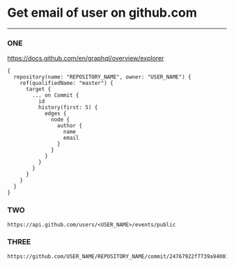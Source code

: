 # Get email of user on github.com
----
### ONE

https://docs.github.com/en/graphql/overview/explorer
```
{
  repository(name: "REPOSITORY_NAME", owner: "USER_NAME") {
    ref(qualifiedName: "master") {
      target {
        ... on Commit {
          id
          history(first: 5) {
            edges {
              node {
                author {
                  name
                  email
                }
              }
            }
          }
        }
      }
    }
  }
}

```

### TWO
```
https://api.github.com/users/<USER_NAME>/events/public
```

### THREE
```
https://github.com/USER_NAME/REPOSITORY_NAME/commit/24767922f7739a940014fd443dab9f334984ed02.patch
```

